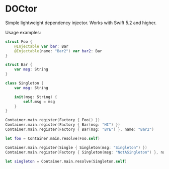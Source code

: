 # DOCtor

Simple lightweight dependency injector. Works with Swift 5.2 and higher.

Usage examples:
```swift
struct Foo {
    @Injectable var bar: Bar
    @Injectable(name: "Bar2") var bar2: Bar
}

struct Bar {
    var msg: String
}

class Singleton {
    var msg: String

    init(msg: String) {
        self.msg = msg
    }
}

Container.main.register(Factory { Foo() })
Container.main.register(Factory { Bar(msg: "HI") })
Container.main.register(Factory { Bar(msg: "BYE") }, name: "Bar2")

let foo = Container.main.resolve(Foo.self)

Container.main.register(Single { Singleton(msg: "Singleton") })
Container.main.register(Factory { Singleton(msg: "NotASingleton") }, name: "FakeSingleton")

let singleton = Container.main.resolve(Singleton.self)

```

